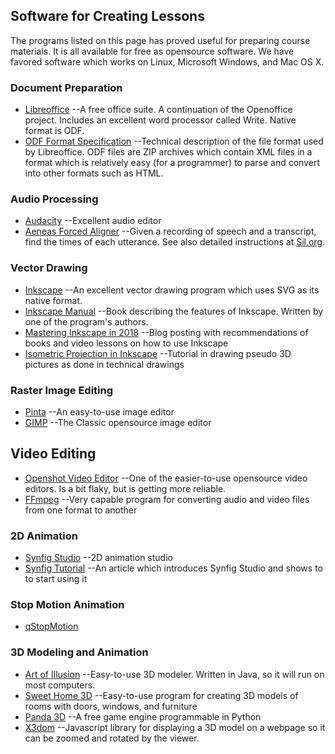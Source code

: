 ## Software for Creating Lessons

The programs listed on this page has proved useful for preparing course
materials. It is all available for free as opensource software. We have favored
software which works on Linux, Microsoft Windows, and Mac OS X.

### Document Preparation
* [Libreoffice](https://www.libreoffice.org/)
	--A free office suite. A continuation of the Openoffice project. Includes
	an excellent word processor called Write. Native format is ODF.
* [ODF Format Specification](http://docs.oasis-open.org/office/v1.2/cs01/OpenDocument-v1.2-cs01.html)
	--Technical description of the file format used by Libreoffice. ODF files
	are ZIP archives which contain XML files in a format which is relatively
	easy (for a programmer) to parse and convert into other formats such
	as HTML.

### Audio Processing
* [Audacity](https://www.audacityteam.org/)
	--Excellent audio editor
* [Aeneas Forced Aligner](https://github.com/readbeyond/aeneas)
	--Given a recording of speech and a transcript, find the times of each
	utterance. See also detailed instructions at [Sil.org](http://software.sil.org/downloads/r/readingappbuilder/Reading-App-Builder-07-Using-aeneas-for-Audio-Text-Synchronization.pdf).

### Vector Drawing
* [Inkscape](https://inkscape.org/)
	--An excellent vector drawing program which uses SVG as its native format.
* [Inkscape Manual](http://tavmjong.free.fr/INKSCAPE/MANUAL/html/index.html)
	--Book describing the features of Inkscape. Written by one of the
	program's authors.
* [Mastering Inkscape in 2018](http://libregraphicsworld.org/blog/entry/mastering-inkscape-in-2018)
	--Blog posting with recommendations of books and video lessons on how
	to use Inkscape
* [Isometric Projection in Inkscape](http://ahninniah.blogspot.com/2013/04/isometric-projection-in-inkscape.html)
	--Tutorial in drawing pseudo 3D pictures as done in technical drawings

### Raster Image Editing
* [Pinta](https://pinta-project.com)
	--An easy-to-use image editor
* [GIMP](https://www.gimp.org/)
	--The Classic opensource image editor

## Video Editing
* [Openshot Video Editor](https://www.openshot.org/)
	--One of the easier-to-use opensource video editors. Is a bit flaky,
	but is getting more reliable.
* [FFmpeg](https://www.ffmpeg.org/)
	--Very capable program for converting audio and video files from
	one format to another

### 2D Animation
* [Synfig Studio](https://www.synfig.org/)
	--2D animation studio
* [Synfig Tutorial](https://opensource.com/article/16/12/synfig-studio-animation-software-tutorial)
	--An article which introduces Synfig Studio and shows to to start using it

### Stop Motion Animation
* [qStopMotion](http://www.qstopmotion.org)

### 3D Modeling and Animation
* [Art of Illusion](http://www.artofillusion.org/)
	--Easy-to-use 3D modeler. Written in Java, so it will run on most computers.
* [Sweet Home 3D](http://www.sweethome3d.com)
	--Easy-to-use program for creating 3D models of rooms with doors, windows, and furniture
* [Panda 3D](https://www.panda3d.org/)
	--A free game engine programmable in Python
* [X3dom](https://www.x3dom.org/)
	--Javascript library for displaying a 3D model on a webpage so it can be
	zoomed and rotated by the viewer.

